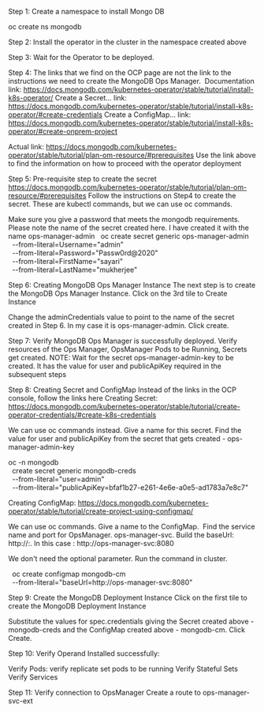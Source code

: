 Step 1: Create a namespace to install Mongo DB

oc create ns mongodb


Step 2: Install the operator in the cluster in the namespace created above


Step 3: Wait for the Operator to be deployed.

Step 4: The links that we find on the OCP page are not the link to the instructions we need to create the MongoDB Ops Manager. 
Documentation link: https://docs.mongodb.com/kubernetes-operator/stable/tutorial/install-k8s-operator/
Create a Secret... link: https://docs.mongodb.com/kubernetes-operator/stable/tutorial/install-k8s-operator/#create-credentials
Create a ConfigMap... link: https://docs.mongodb.com/kubernetes-operator/stable/tutorial/install-k8s-operator/#create-onprem-project


Actual link: https://docs.mongodb.com/kubernetes-operator/stable/tutorial/plan-om-resource/#prerequisites
Use the link above to find the information on how to proceed with the operator deployment


Step 5: Pre-requisite step to create the secret 
https://docs.mongodb.com/kubernetes-operator/stable/tutorial/plan-om-resource/#prerequisites
Follow the instructions on Step4 to create the secret. These are kubectl commands, but we can use oc commands. 

Make sure you give a password that meets the mongodb requirements. Please note the name of the secret created here. I have created it with the name ops-manager-admin
  oc create secret generic ops-manager-admin \
  --from-literal=Username="admin" \
  --from-literal=Password="Passw0rd@2020" \
  --from-literal=FirstName="sayari" \
  --from-literal=LastName="mukherjee"

Step 6: Creating MongoDB Ops Manager Instance
The next step is to create the MongoDB Ops Manager Instance. Click on the 3rd tile to Create Instance

Change the adminCredentials value to point to the name of the secret created in Step 6. In my case it is ops-manager-admin. Click create. 

Step 7: Verify MongoDB Ops Manager is successfully deployed. Verify resources of the Ops Manager, OpsManager Pods to be Running, Secrets get created. 
NOTE: Wait for the secret ops-manager-admin-key to be created. It has the value for user and publicApiKey required in the subsequent steps

Step 8: Creating Secret and ConfigMap
Instead of the links in the OCP console, follow the links here
Creating Secret:
https://docs.mongodb.com/kubernetes-operator/stable/tutorial/create-operator-credentials/#create-k8s-credentials

We can use oc commands instead. Give a name for this secret. Find the value for user and publicApiKey from the secret that gets created - ops-manager-admin-key


oc -n mongodb \
  create secret generic mongodb-creds \
  --from-literal="user=admin" \
  --from-literal="publicApiKey=bfaf1b27-e261-4e6e-a0e5-ad1783a7e8c7"


Creating ConfigMap:
https://docs.mongodb.com/kubernetes-operator/stable/tutorial/create-project-using-configmap/

We can use oc commands. Give a name to the ConfigMap. 
Find the service name and port for OpsManager. ops-manager-svc. Build the baseUrl: http://<ops-manager-service-name>:<port>. In this case : http://ops-manager-svc:8080

We don't need the optional parameter. Run the command in cluster. 


  oc create configmap mongodb-cm \
  --from-literal="baseUrl=http://ops-manager-svc:8080"


Step 9: Create the MongoDB Deployment Instance
Click on the first tile to create the MongoDB Deployment Instance

Substitute the values for spec.credentials giving the Secret created above - mongodb-creds and the ConfigMap created above - mongodb-cm. Click Create. 

Step 10: Verify Operand Installed successfully:

Verify Pods: verify replicate set pods to be running
Verify Stateful Sets
Verify Services

Step 11: Verify connection to OpsManager
Create a route to ops-manager-svc-ext